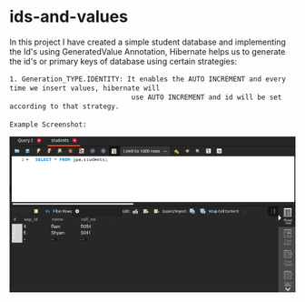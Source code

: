 # ids-and-values
In this project I have created a simple student database and implementing
the Id's using GeneratedValue Annotation, Hibernate helps us 
to generate the id's or primary keys of database using certain strategies:

    1. Generation_TYPE.IDENTITY: It enables the AUTO INCREMENT and every time we insert values, hibernate will 
                                  use AUTO INCREMENT and id will be set according to that strategy.

    Example Screenshot: 
    
![img_1.png](src/main/resources/outputs/img_1.png)
